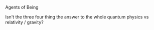 
Agents of Being

Isn't the three four thing the answer to the whole quantum physics vs relativity / gravity? 